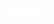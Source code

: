 <html>
<head>
</head>
<body>
<span style="font-family: Helvetica Neue; font-weight: bold; color:#ffffff">
	Git Pitch!
</span>
</body>
</html>


